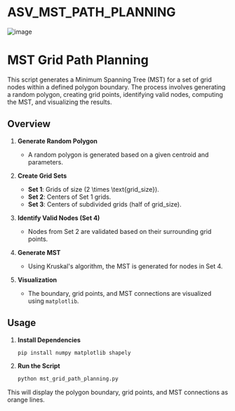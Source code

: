 # ASV_MST_PATH_PLANNING

![image](https://github.com/roboticsmick/ASV_STC_PATH_PLANNING/assets/70121687/485d6e49-4979-4bca-852c-78db3bad8020)

# MST Grid Path Planning

This script generates a Minimum Spanning Tree (MST) for a set of grid nodes within a defined polygon boundary. The process involves generating a random polygon, creating grid points, identifying valid nodes, computing the MST, and visualizing the results.

## Overview

1. **Generate Random Polygon**
    - A random polygon is generated based on a given centroid and parameters.

2. **Create Grid Sets**
    - **Set 1**: Grids of size \(2 \times \text{grid_size}\).
    - **Set 2**: Centers of Set 1 grids.
    - **Set 3**: Centers of subdivided grids (half of grid_size).

3. **Identify Valid Nodes (Set 4)**
    - Nodes from Set 2 are validated based on their surrounding grid points.

4. **Generate MST**
    - Using Kruskal's algorithm, the MST is generated for nodes in Set 4.

5. **Visualization**
    - The boundary, grid points, and MST connections are visualized using `matplotlib`.

## Usage

1. **Install Dependencies**
    ```sh
    pip install numpy matplotlib shapely
    ```

2. **Run the Script**
    ```sh
    python mst_grid_path_planning.py
    ```

This will display the polygon boundary, grid points, and MST connections as orange lines.
